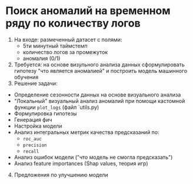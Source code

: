 # Поиск аномалий на временном ряду по количеству логов

1. На входе: размеченный датасет c полями:
   - 5ти минутный таймстемп
   - количество логов за промежуток
   - аномалия (0/1)
2. Требуется: на основе визульного анализа данных сформулировать гипотезу "что является аномалией" и построить модель машинного обучения
3. Решение задачи:
  - Определение сезонности данных на основе визуального анализа
  - "Локальный" визуальный анализ аномалий при помощи кастомной функции `plot_logs` (файл `utils.py)
  - Формулировка гипотезы
  - Генерация фич
  - Настройка модели
  - Анализ интегральных метрик качества предсказаний по:
    - `roc_auc`
    - `precision`
    - `recall`
  - Анализ ошибок модели ("что модель не смогла предсказать")
  - Анализ feature importances (Shap values, теория игр)
4. Предложения по улучшению модели
